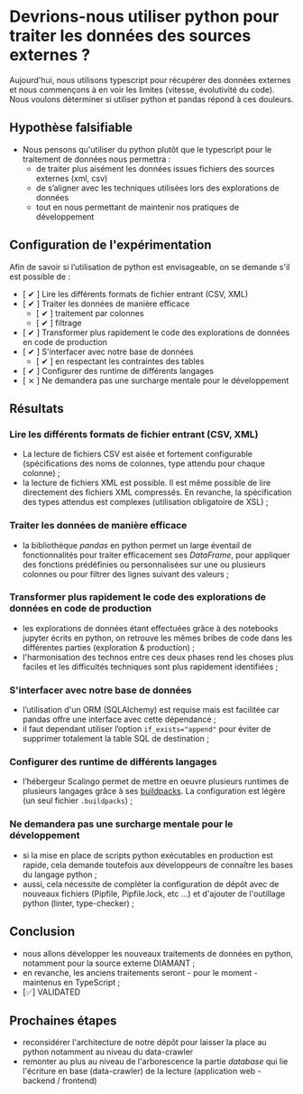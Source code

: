 # Devrions-nous utiliser python pour traiter les données des sources externes ?

Aujourd'hui, nous utilisons typescript pour récupérer des données externes et nous commençons à en voir les limites (vitesse, évolutivité du code). Nous voulons déterminer si utiliser python et pandas répond à ces douleurs.

## Hypothèse falsifiable

- Nous pensons qu'utiliser du python plutôt que le typescript pour le traitement de données nous permettra :
  - de traiter plus aisément les données issues fichiers des sources externes (xml, csv)
  - de s’aligner avec les techniques utilisées lors des explorations de données
  - tout en nous permettant de maintenir nos pratiques de développement

## Configuration de l'expérimentation

Afin de savoir si l’utilisation de python est envisageable, on se demande s'il est possible de :

- [ ✔ ] Lire les différents formats de fichier entrant (CSV, XML)
- [ ✔ ] Traiter les données de manière efficace
  - [ ✔ ] traitement par colonnes
  - [ ✔ ] filtrage
- [ ✔ ] Transformer plus rapidement le code des explorations de données en code de production
- [ ✔ ] S'interfacer avec notre base de données
  - [ ✔ ] en respectant les contraintes des tables
- [ ✔ ] Configurer des runtime de différents langages
- [ ⨯ ] Ne demandera pas une surcharge mentale pour le développement

## Résultats

### Lire les différents formats de fichier entrant (CSV, XML)

- La lecture de fichiers CSV est aisée et fortement configurable (spécifications des noms de colonnes, type attendu pour chaque colonne) ;
- la lecture de fichiers XML est possible. Il est même possible de lire directement des fichiers XML compressés. En revanche, la spécification des types attendus est complexes (utilisation obligatoire de XSL) ;

### Traiter les données de manière efficace

- la bibliothèque *pandas* en python permet un large éventail de fonctionnalités pour traiter efficacement ses *DataFrame*, pour appliquer des fonctions prédéfinies ou personnalisées sur une ou plusieurs colonnes ou pour filtrer des lignes suivant des valeurs ;

### Transformer plus rapidement le code des explorations de données en code de production

- les explorations de données étant effectuées grâce à des notebooks jupyter écrits en python, on retrouve les mêmes bribes de code dans les différentes parties (exploration & production) ;
- l'harmonisation des technos entre ces deux phases rend les choses plus faciles et les difficultés techniques sont plus rapidement identifiées ;

### S'interfacer avec notre base de données

- l’utilisation d'un ORM (SQLAlchemy) est requise mais est facilitée car pandas offre une interface avec cette dépendance ;
- il faut dependant utiliser l’option `if_exists="append"` pour éviter de supprimer totalement la table SQL de destination ;

### Configurer des runtime de différents langages

- l’hébergeur Scalingo permet de mettre en oeuvre plusieurs runtimes de plusieurs langages grâce à ses [buildpacks](https://doc.scalingo.com/platform/deployment/buildpacks/multi). La configuration est légère (un seul fichier `.buildpacks`) ;

### Ne demandera pas une surcharge mentale pour le développement

- si la mise en place de scripts python exécutables en production est rapide, cela demande toutefois aux développeurs de connaître les bases du langage python ;
- aussi, cela nécessite de compléter la configuration de dépôt avec de nouveaux fichiers (Pipfile, Pipfile.lock, etc ...) et d'ajouter de l'outillage python (linter, type-checker) ;

## Conclusion

- nous allons développer les nouveaux traitements de données en python, notamment pour la source externe DIAMANT ;
- en revanche, les anciens traitements seront - pour le moment - maintenus en TypeScript ;
- [✅] VALIDATED

## Prochaines étapes

- reconsidérer l'architecture de notre dépôt pour laisser la place au python notamment au niveau du data-crawler
- remonter au plus au niveau de l'arborescence la partie *database* qui lie l'écriture en base (data-crawler) de la lecture (application web - backend / frontend)

